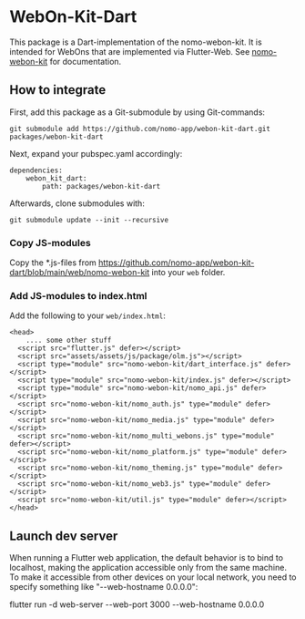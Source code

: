 # WebOn-Kit-Dart

This package is a Dart-implementation of the nomo-webon-kit.
It is intended for WebOns that are implemented via Flutter-Web.
See [nomo-webon-kit](https://github.com/nomo-app/nomo-webon-kit?tab=readme-ov-file#readme) for documentation.

## How to integrate

First, add this package as a Git-submodule by using Git-commands:

```
git submodule add https://github.com/nomo-app/webon-kit-dart.git packages/webon-kit-dart
```

Next, expand your pubspec.yaml accordingly:

```
dependencies:
    webon_kit_dart:
        path: packages/webon-kit-dart
```

Afterwards, clone submodules with:

```
git submodule update --init --recursive
```

### Copy JS-modules

Copy the *.js-files from https://github.com/nomo-app/webon-kit-dart/blob/main/web/nomo-webon-kit into your `web` folder.

### Add JS-modules to index.html

Add the following to your `web/index.html`:

```
<head>
    .... some other stuff
  <script src="flutter.js" defer></script>
  <script src="assets/assets/js/package/olm.js"></script>
  <script type="module" src="nomo-webon-kit/dart_interface.js" defer></script>
  <script type="module" src="nomo-webon-kit/index.js" defer></script>
  <script type="module" src="nomo-webon-kit/nomo_api.js" defer></script>
  <script src="nomo-webon-kit/nomo_auth.js" type="module" defer></script>
  <script src="nomo-webon-kit/nomo_media.js" type="module" defer></script>
  <script src="nomo-webon-kit/nomo_multi_webons.js" type="module" defer></script>
  <script src="nomo-webon-kit/nomo_platform.js" type="module" defer></script>
  <script src="nomo-webon-kit/nomo_theming.js" type="module" defer></script>
  <script src="nomo-webon-kit/nomo_web3.js" type="module" defer></script>
  <script src="nomo-webon-kit/util.js" type="module" defer></script>
</head>
```

## Launch dev server

When running a Flutter web application, the default behavior is to bind to localhost, making the application accessible only from the same machine.
To make it accessible from other devices on your local network, you need to specify something like "--web-hostname 0.0.0.0":

flutter run -d web-server --web-port 3000 --web-hostname 0.0.0.0
